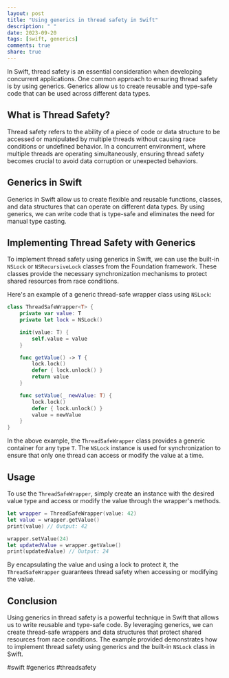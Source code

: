 ```yaml
---
layout: post
title: "Using generics in thread safety in Swift"
description: " "
date: 2023-09-20
tags: [swift, generics]
comments: true
share: true
---
```


In Swift, thread safety is an essential consideration when developing concurrent applications. One common approach to ensuring thread safety is by using generics. Generics allow us to create reusable and type-safe code that can be used across different data types.

## What is Thread Safety?

Thread safety refers to the ability of a piece of code or data structure to be accessed or manipulated by multiple threads without causing race conditions or undefined behavior. In a concurrent environment, where multiple threads are operating simultaneously, ensuring thread safety becomes crucial to avoid data corruption or unexpected behaviors.

## Generics in Swift

Generics in Swift allow us to create flexible and reusable functions, classes, and data structures that can operate on different data types. By using generics, we can write code that is type-safe and eliminates the need for manual type casting.

## Implementing Thread Safety with Generics

To implement thread safety using generics in Swift, we can use the built-in `NSLock` or `NSRecursiveLock` classes from the Foundation framework. These classes provide the necessary synchronization mechanisms to protect shared resources from race conditions.

Here's an example of a generic thread-safe wrapper class using `NSLock`:

```swift
class ThreadSafeWrapper<T> {
    private var value: T
    private let lock = NSLock()

    init(value: T) {
        self.value = value
    }

    func getValue() -> T {
        lock.lock()
        defer { lock.unlock() }
        return value
    }

    func setValue(_ newValue: T) {
        lock.lock()
        defer { lock.unlock() }
        value = newValue
    }
}
```

In the above example, the `ThreadSafeWrapper` class provides a generic container for any type `T`. The `NSLock` instance is used for synchronization to ensure that only one thread can access or modify the value at a time.

## Usage

To use the `ThreadSafeWrapper`, simply create an instance with the desired value type and access or modify the value through the wrapper's methods.

```swift
let wrapper = ThreadSafeWrapper(value: 42)
let value = wrapper.getValue()
print(value) // Output: 42

wrapper.setValue(24)
let updatedValue = wrapper.getValue()
print(updatedValue) // Output: 24
```

By encapsulating the value and using a lock to protect it, the `ThreadSafeWrapper` guarantees thread safety when accessing or modifying the value.

## Conclusion

Using generics in thread safety is a powerful technique in Swift that allows us to write reusable and type-safe code. By leveraging generics, we can create thread-safe wrappers and data structures that protect shared resources from race conditions. The example provided demonstrates how to implement thread safety using generics and the built-in `NSLock` class in Swift.

#swift #generics #threadsafety